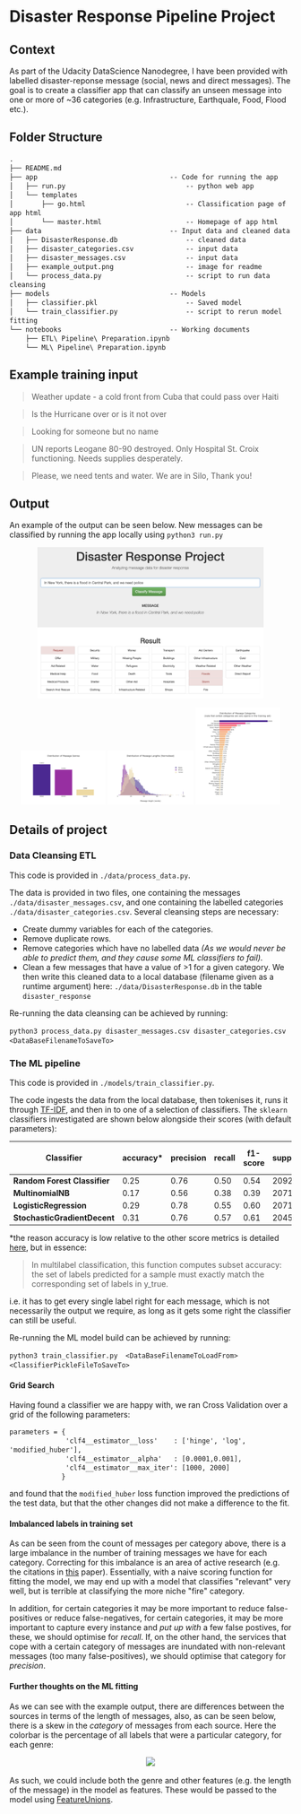 # Disaster Response Pipeline Project

## Context

As part of the Udacity DataScience Nanodegree, I have been provided with labelled disaster-reponse message (social, news and direct messages).  The goal is to create a classifier app that can classify an unseen message into one or more of ~36 categories (e.g. Infrastructure, Earthquale, Food, Flood etc.).

## Folder Structure
```
.
├── README.md
├── app                                 -- Code for running the app
│   ├── run.py                              -- python web app
│   └── templates
│       ├── go.html                         -- Classification page of app html
│       └── master.html                     -- Homepage of app html
├── data                                -- Input data and cleaned data
│   ├── DisasterResponse.db                 -- cleaned data
│   ├── disaster_categories.csv             -- input data
│   ├── disaster_messages.csv               -- input data
│   ├── example_output.png                  -- image for readme
│   └── process_data.py                     -- script to run data cleansing
├── models                              -- Models
│   ├── classifier.pkl                      -- Saved model
│   └── train_classifier.py                 -- script to rerun model fitting
└── notebooks                           -- Working documents
    ├── ETL\ Pipeline\ Preparation.ipynb
    └── ML\ Pipeline\ Preparation.ipynb
```

## Example training input
> Weather update - a cold front from Cuba that could pass over Haiti

> Is the Hurricane over or is it not over

> Looking for someone but no name

> UN reports Leogane 80-90 destroyed. Only Hospital St. Croix functioning. Needs supplies desperately.

> Please, we need tents and water. We are in Silo, Thank you!

## Output

An example of the output can be seen below. New messages can be classified by running the app locally using `python3 run.py`

<p align="center">
<img src="data/example_output.png" width=80%>
</p>

<p align="center">
<img src="data/example_output1.png" width=30%>
<img src="data/example_output2.png" width=30%>
<img src="data/example_output3.png" width=30%>
</p>

## Details of project
### Data Cleansing ETL

This code is provided in `./data/process_data.py`.

The data is provided in two files, one containing the messages `./data/disaster_messages.csv`, and one containing the labelled categories `./data/disaster_categories.csv`.  Several cleansing steps are necessary:
- Create dummy variables for each of the categories.
- Remove duplicate rows.
- Remove categories which have no labelled data
    *(As we would never be able to predict them, and they cause some ML classifiers to fail).*
- Clean a few messages that have a value of >1 for a given category.
We then write this cleaned data to a local database (filename given as a runtime argument) here: `./data/DisasterResponse.db` in the table `disaster_response`

Re-running the data cleansing can be achieved by running:

```python3 process_data.py disaster_messages.csv disaster_categories.csv <DataBaseFilenameToSaveTo>```

### The ML pipeline

This code is provided in `./models/train_classifier.py`.

The code ingests the data from the local database, then tokenises it, runs it through [TF-IDF](https://scikit-learn.org/stable/modules/generated/sklearn.feature_extraction.text.TfidfTransformer.html), and then in to one of a selection of classifiers.  The `sklearn` classifiers investigated are shown below alongside their scores (with default parameters):

| Classifier | accuracy* | precision  |  recall | f1-score  | support | fit-time (secs) |
|---|---|---|---|---|---|---|
|**Random Forest Classifier**| 0.25 | 0.76    |  0.50  |    0.54 |    20925 |- |
|**MultinomialNB**|   0.17 |  0.56   |   0.38    |  0.39   |  20711 | - |
|**LogisticRegression**|  0.29 | 0.78     | 0.55  |    0.60   | 20711| 43.44 |
|**StochasticGradientDecent**| 0.31 | 0.76  |    0.57  |    0.61  |   20459 | 29.97 |

\*the reason accuracy is low relative to the other score metrics is detailed [here](https://scikit-learn.org/stable/modules/generated/sklearn.metrics.accuracy_score.html), but in essence:

>In multilabel classification, this function computes subset accuracy: the set of labels predicted for a sample must exactly match the corresponding set of labels in y_true.

i.e. it has to get every single label right for each message, which is not necessarily the output we require, as long as it gets some right the classifier can still be useful.

Re-running the ML model build can be achieved by running:

```python3 train_classifier.py  <DataBaseFilenameToLoadFrom> <ClassifierPickleFileToSaveTo>```

#### Grid Search

Having found a classifier we are happy with, we ran Cross Validation over a grid of the following parameters:
```
parameters = {
              'clf4__estimator__loss'    : ['hinge', 'log', 'modified_huber'],
              'clf4__estimator__alpha'   : [0.0001,0.001],
              'clf4__estimator__max_iter': [1000, 2000]
             }
```
and found that the `modified_huber` loss function improved the predictions of the test data, but that the other changes did not make a difference to the fit.

#### Imbalanced labels in training set

As can be seen from the count of messages per category above, there is a large imbalance in the number of training messages we have for each category.  Correcting for this imbalance is an area of active research (e.g. the citations in [this](https://arxiv.org/pdf/1802.05033.pdf) paper).  Essentially, with a naive scoring function for fitting the model, we may end up with a model that classifies "relevant" very well, but is terrible at classifying the more niche "fire" category.

In addition, for certain categories it may be more important to reduce false-positives or reduce false-negatives, for certain categories, it may be more important to capture every instance and *put up with* a few false postives, for these, we should optimise for *recall*.  If, on the other hand, the services that cope with a certain category of messages are inundated with non-relevant messages (too many false-positives), we should optimise that category for *precision*.

#### Further thoughts on the ML fitting

As we can see with the example output, there are differences between the sources in terms of the length of messages, also, as can be seen below, there is a skew in the *category* of messages from each source. Here the colorbar is the percentage of all labels that were a particular category, for each genre:

<p align="center">
<img src="data/example_output4.png" width=80%>
</p>

As such, we could include both the genre and other features (e.g. the length of the message) in the model as features.  These would be passed to the model using [FeatureUnions](https://scikit-learn.org/stable/modules/generated/sklearn.pipeline.FeatureUnion.html).
